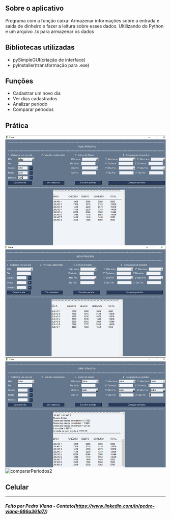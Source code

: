 ##  Sobre o aplicativo
 Programa com a função caixa: Armazenar informações sobre a entrada e saída de dinheiro e fazer a leitura sobre esses dados. 
 Ultilizando do Python e um arquivo .tx para armazenar os dados

##  Bibliotecas utilizadas
- pySimpleGUI(criação de interface)
- pyInstaller(transformação para .exe)

##  Funções
- Cadastrar um novo dia
- Ver dias cadastrados
- Analizar período
- Comparar períodos

## Prática

<img alt="cadastrarDia1" title="#logo"  src="/README/cadastrarDia1.png">
<img alt="cadastrarDia2" title="#logo"  src="/Finalizado/README/verCadastros.png">
<img alt="compararPeriodos1" title="#logo"  src="README/compararPeriodos1.png">
<img alt="compararPeriodos2" title="#logo"  src="/compararPeriodos2.png">

## Celular




<hr>

#####  Feito por Pedro Viana - Contato(https://www.linkedin.com/in/pedro-viana-886a361a7/)

